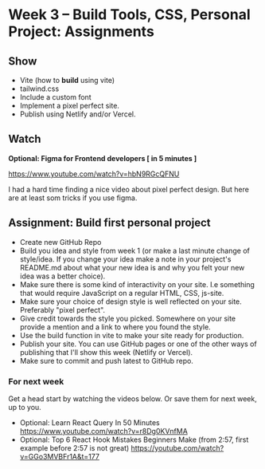 <!-- TODO/TBD -->
# Week 3 – Build Tools, CSS, Personal Project: Assignments

## Show

* Vite (how to **build** using vite)
* tailwind.css
* Include a custom font
* Implement a pixel perfect site.
* Publish using Netlify and/or Vercel. 

## Watch

**Optional: Figma for Frontend developers [ in 5 minutes ]** 

https://www.youtube.com/watch?v=hbN9RGcQFNU

I had a hard time finding a nice video about pixel perfect design. But here are at least som tricks if you use figma.

## Assignment: Build first personal project

* Create new GitHub Repo
* Build you idea and style from week 1 (or make a last minute change of
  style/idea. If you change your idea make a note in your project's README.md
  about what your new idea is and why you felt your new idea was a better
  choice).
* Make sure there is some kind of interactivity on your site. I.e something that
  would require JavaScript on a regular HTML, CSS, js-site.
* Make sure your choice of design style is well reflected on your site. Preferably "pixel perfect".
* Give credit towards the style you picked. Somewhere on your site provide a
  mention and a link to where you found the style.
* Use the build function in vite to make your site ready for production.
* Publish your site. You can use GitHub pages or one of the other ways of
  publishing that I'll show this week (Netlify or Vercel).
* Make sure to commit and push latest to GitHub repo.

### For next week

Get a head start by watching the videos below. Or save them for next week, up to
you.

* Optional: Learn React Query In 50 Minutes https://www.youtube.com/watch?v=r8Dg0KVnfMA
* Optional: Top 6 React Hook Mistakes Beginners Make (from 2:57, first example before 2:57 is not great) https://youtube.com/watch?v=GGo3MVBFr1A&t=177
